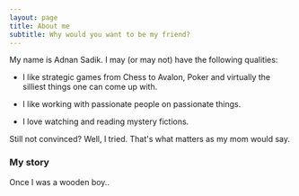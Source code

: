 ```yaml
---
layout: page
title: About me
subtitle: Why would you want to be my friend?
---
```


My name is Adnan Sadik. I may (or may not) have the following qualities:

- I like strategic games from Chess to Avalon, Poker  and virtually the silliest things one can come up with.

- I like working with passionate people on passionate things.
- I love watching and reading mystery fictions.

Still not convinced? Well, I tried. That's what matters as my mom would say.

### My story

Once I was a wooden boy..
